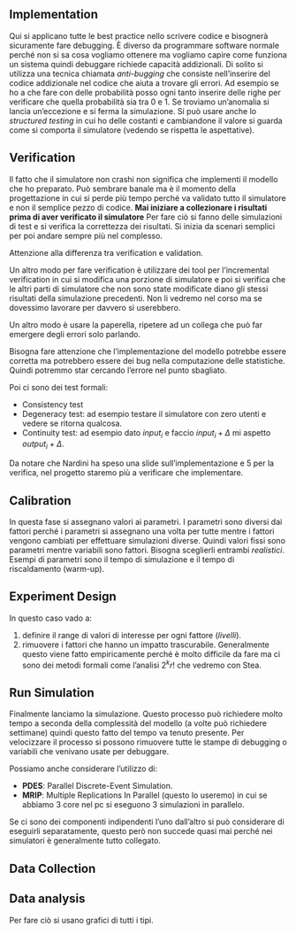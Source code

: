 ## Implementation

Qui si applicano tutte le best practice nello scrivere codice e bisognerà sicuramente fare debugging. 
È diverso da programmare software normale perché non si sa cosa vogliamo ottenere ma vogliamo capire come funziona un sistema quindi debuggare richiede capacità addizionali.
Di solito si utilizza una tecnica chiamata *anti-bugging* che consiste nell’inserire del codice addizionale nel codice che aiuta a trovare gli errori. Ad esempio se ho a che fare con delle probabilità posso ogni tanto inserire delle righe per verificare che quella probabilità sia tra 0 e 1. Se troviamo un’anomalia si lancia un’eccezione e si ferma la simulazione.
Si può usare anche lo *structured testing* in cui ho delle costanti e cambiandone il valore si guarda come si comporta il simulatore (vedendo se rispetta le aspettative).

## Verification

Il fatto che il simulatore non crashi non significa che implementi il modello che ho preparato. Può sembrare banale ma è il momento della progettazione in cui si perde più tempo perché va validato tutto il simulatore e non il semplice pezzo di codice.
**Mai iniziare a collezionare i risultati prima di aver verificato il simulatore**
Per fare ciò si fanno delle simulazioni di test e si verifica la correttezza dei risultati. Si inizia da scenari semplici per poi andare sempre più nel complesso.

Attenzione alla differenza tra verification e validation.

Un altro modo per fare verification è utilizzare dei tool per l’incremental verification in cui si modifica una porzione di simulatore e poi si verifica che le altri parti di simulatore che non sono state modificate diano gli stessi risultati della simulazione precedenti. Non li vedremo nel corso ma se dovessimo lavorare per davvero si userebbero. 

Un altro modo è usare la paperella, ripetere ad un collega che può far emergere degli errori solo parlando. 

Bisogna fare attenzione che l’implementazione del modello potrebbe essere corretta ma potrebbero essere dei bug nella computazione delle statistiche. Quindi potremmo star cercando l’errore nel punto sbagliato. 

Poi ci sono dei test formali:
- Consistency test
- Degeneracy test: ad esempio testare il simulatore con zero utenti e vedere se ritorna qualcosa.
- Continuity test: ad esempio dato $input_{i}$ e faccio $input_{i}+ \Delta$ mi aspetto $output_{i}+ \Delta$.

Da notare che Nardini ha speso una slide sull’implementazione e 5 per la verifica, nel progetto staremo più a verificare che implementare. 

## Calibration

In questa fase si assegnano valori ai parametri. 
I parametri sono diversi dai fattori perché i parametri si assegnano una volta per tutte mentre i fattori vengono cambiati per effettuare simulazioni diverse. 
Quindi valori fissi sono parametri mentre variabili sono fattori. 
Bisogna sceglierli entrambi *realistici*.
Esempi di parametri sono il tempo di simulazione e il tempo di riscaldamento (warm-up).

## Experiment Design

In questo caso vado a:
1. definire il range di valori di interesse per ogni fattore (*livelli*).
2. rimuovere i fattori che hanno un impatto trascurabile.
Generalmente questo viene fatto empiricamente perché è molto difficile da fare ma ci sono dei metodi formali come l’analisi $2^{k}r!$ che vedremo con Stea.

## Run Simulation

Finalmente lanciamo la simulazione.
Questo processo può richiedere molto tempo a seconda della complessità del modello (a volte può richiedere settimane) quindi questo fatto del tempo va tenuto presente.
Per velocizzare il processo si possono rimuovere tutte le stampe di debugging o variabili che venivano usate per debuggare. 

Possiamo anche considerare l’utilizzo di:
- **PDES**: Parallel Discrete-Event Simulation.
- **MRIP**: Multiple Replications In Parallel (questo lo useremo) in cui se abbiamo 3 core nel pc si eseguono 3 simulazioni in parallelo. 

Se ci sono dei componenti indipendenti l’uno dall’altro si può considerare di eseguirli separatamente, questo però non succede quasi mai perché nei simulatori è generalmente tutto collegato.

## Data Collection

## Data analysis

Per fare ciò si usano grafici di tutti i tipi. 